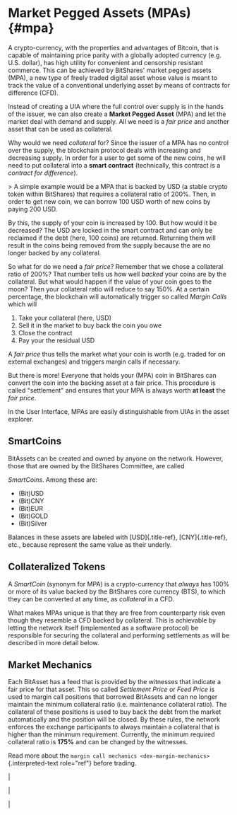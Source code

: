 # Market Pegged Assets (MPAs) {#mpa}

A crypto-currency, with the properties and advantages of Bitcoin, that
is capable of maintaining price parity with a globally adopted currency
(e.g. U.S. dollar), has high utility for convenient and censorship
resistant commerce. This can be achieved by BitShares\' market pegged
assets (MPA), a new type of freely traded digital asset whose value is
meant to track the value of a conventional underlying asset by means of
contracts for difference (CFD).

Instead of creating a UIA where the full control over supply is in the
hands of the issuer, we can also create a **Market Pegged Asset** (MPA)
and let the market deal with demand and supply. All we need is a *fair
price* and another asset that can be used as collateral.

Why would we need *collateral* for? Since the issuer of a MPA has no
control over the supply, the blockchain protocol deals with increasing
and decreasing supply. In order for a user to get some of the new coins,
he will need to put collateral into a **smart contract** (technically,
this contract is a *contract for difference*).

\> A simple example would be a MPA that is backed by USD (a stable
crypto token within BitShares) that requires a collateral ratio of 200%.
Then, in order to get new coin, we can borrow 100 USD worth of new coins
by paying 200 USD.

By this, the supply of your coin is increased by 100. But how would it
be decreased? The USD are locked in the smart contract and can only be
reclaimed if the debt (here, 100 coins) are returned. Returning them
will result in the coins being removed from the supply because the are
no longer backed by any collateral.

So what for do we need a *fair price*? Remember that we chose a
collateral ratio of 200%? That number tells us how well *backed* your
coins are by the collateral. But what would happen if the value of your
coin goes to the moon? Then your collateral ratio will reduce to say
150%. At a certain percentage, the blockchain will automatically trigger
so called *Margin Calls* which will

1.  Take your collateral (here, USD)
2.  Sell it in the market to buy back the coin you owe
3.  Close the contract
4.  Pay your the residual USD

A *fair price* thus tells the market what your coin is worth (e.g.
traded for on external exchanges) and triggers margin calls if
necessary.

But there is more! Everyone that holds your (MPA) coin in BitShares can
convert the coin into the backing asset at a fair price. This procedure
is called \"settlement\" and ensures that your MPA is always worth **at
least** the *fair price*.

In the User Interface, MPAs are easily distinguishable from UIAs in the
asset explorer.

## SmartCoins

BitAssets can be created and owned by anyone on the network. However,
those that are owned by the BitShares Committee, are called

*SmartCoins*. Among these are:

-   (Bit)USD
-   (Bit)CNY
-   (Bit)EUR
-   (Bit)GOLD
-   (Bit)Silver

Balances in these assets are labeled with [USD]{.title-ref},
[CNY]{.title-ref}, etc., because represent the same value as their
underly.

## Collateralized Tokens

A *SmartCoin* (synonym for MPA) is a crypto-currency that *always* has
100% or more of its value backed by the BitShares core currency (BTS),
to which they can be converted at any time, as *collateral* in a CFD.

What makes MPAs unique is that they are free from counterparty risk even
though they resemble a CFD backed by collateral. This is achievable by
letting the network itself (implemented as a software protocol) be
responsible for securing the collateral and performing settlements as
will be described in more detail below.

## Market Mechanics

Each BitAsset has a feed that is provided by the witnesses that indicate
a fair price for that asset. This so called *Settlement Price* or *Feed
Price* is used to margin call positions that borrowed BitAssets and can
no longer maintain the minimum collateral ratio (i.e. maintenance
collateral ratio). The collateral of these positions is used to buy back
the debt from the market automatically and the position will be closed.
By these rules, the network enforces the exchange participants to always
maintain a collateral that is higher than the minimum requirement.
Currently, the minimum required collateral ratio is **175%** and can be
changed by the witnesses.

Read more about the
`margin call mechanics <dex-margin-mechanics>`{.interpreted-text
role="ref"} before trading.

| 

| 

| 
